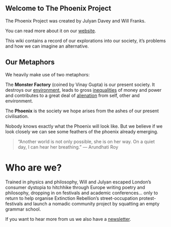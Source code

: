 ## Welcome to The Phoenix Project

The Phoenix Project was created by Julyan Davey and Will Franks. 

You can read more about it on our [website][1].

This wiki contains a record of our explorations into our society, it’s problems and how we can imagine an alternative.

## Our Metaphors
We heavily make use of two metaphors:

The **Monster Factory** (coined by Vinay Gupta) is our present society. It destroys our [environment][2], leads to gross [inequalities][3] of money and power and contributes to a great deal of [alienation][4] from self, other and environment. 

The **Phoenix** is the society we hope arises from the ashes of our present civilisation. 

Nobody knows exactly what the Phoenix will look like. But we believe if we look closely we can see some feathers of the phoenix already emerging. 

> “Another world is not only possible, she is on her way. On a quiet day, I can hear her breathing.” ― Arundhati Roy

# Who are we?
Trained in physics and philosophy, Will and Julyan escaped London’s consumer dystopia to hitchhike through Europe writing poetry and philosophy, dropping in on festivals and academic conferences… only to return to help organise Extinction Rebellion’s street-occupation protest-festivals and launch a nomadic community project by squatting an empty grammar school.

If you want to hear more from us we also have a [newsletter][5].

[1]:	https://thephoenixproject.site
[2]:	Environment.md
[3]:	Inequality.md
[4]:	Alienation.md
[5]:	https://thephoenixproject.substack.com
